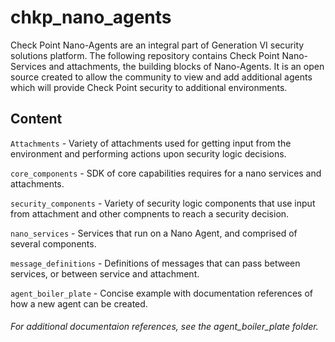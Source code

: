 # chkp_nano_agents
Check Point Nano-Agents are an integral part of Generation VI security solutions platform.
The following repository contains Check Point Nano-Services and attachments, the building blocks of Nano-Agents.
It is an open source created to allow the community to view and add additional agents which will provide Check Point security to additional environments.

## Content
`Attachments` - Variety of attachments used for getting input from the environment and performing actions upon security logic decisions.

`core_components` - SDK of core capabilities requires for a nano services and attachments.

`security_components` - Variety of security logic components that use input from attachment and other compnents to reach a security decision.

`nano_services` - Services that run on a Nano Agent, and comprised of several components.

`message_definitions` - Definitions of messages that can pass between services, or between service and attachment.

`agent_boiler_plate` - Concise example with documentation references of how a new agent can be created.

###### For additional documentaion references, see the agent_boiler_plate folder.
